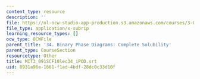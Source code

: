 ```yaml
---
content_type: resource
description: ''
file: https://ol-ocw-studio-app-production.s3.amazonaws.com/courses/3-091sc-introduction-to-solid-state-chemistry-fall-2010/8931a96e1661f1ad4bdf28dc0c33d10f_MIT3_091SCF10lec34_iPOD.srt
file_type: application/x-subrip
learning_resource_types: []
ocw_type: OCWFile
parent_title: '34. Binary Phase Diagrams: Complete Solubility'
parent_type: CourseSection
resourcetype: Other
title: MIT3_091SCF10lec34_iPOD.srt
uid: 8931a96e-1661-f1ad-4bdf-28dc0c33d10f
---
```

